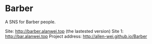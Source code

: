 # Barber
A SNS for Barber people.
  
  Site: http://barber.alanwei.top (the lastested version)
  Site 1: http://bar.alanwei.top
  Project address: http://allen-wei.github.io/Barber
